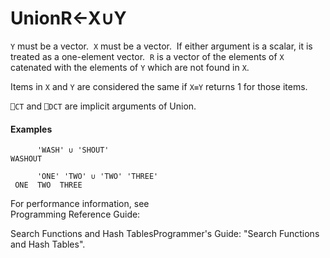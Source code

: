 




<h1 class="heading"><span class="name">Union</span><span class="command">R←X∪Y</span></h1>

`Y` must be a vector.  `X` must be a vector.  If either argument is a scalar, it is treated as a one-element vector.  `R` is a vector of the elements of `X` catenated with the elements of `Y` which are not found in `X`.


Items in `X` and `Y` are considered the same if `X≡Y` returns 1 for those items.


`⎕CT` and `⎕DCT` are  implicit arguments of Union.

#### Examples
```apl
      'WASH' ∪ 'SHOUT'
WASHOUT
 
      'ONE' 'TWO' ∪ 'TWO' 'THREE'
 ONE  TWO  THREE
```



For performance information, see  
Programming Reference Guide: 

Search Functions and Hash TablesProgrammer's Guide: "Search Functions and Hash Tables".


